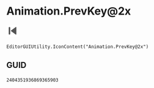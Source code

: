 # Animation.PrevKey@2x
![](/img/Animation.PrevKey@2x.png)

``` CSharp
EditorGUIUtility.IconContent("Animation.PrevKey@2x")
```
## GUID
```
2404351936869365903
```
